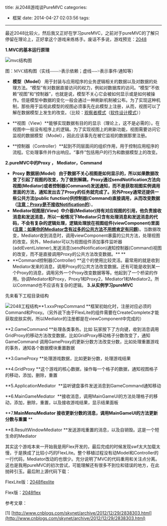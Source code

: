 title: 从2048游戏谈PureMVC
categories:
  - 框架
date: 2014-04-27 02:03:56
tags:
---

最近2048比较火，然后我又正好在学习pureMVC，之前对于pureMVC的了解只停留在理论上，正好拿这个游戏来练练手。废话不多说，游戏预览：[2048](http://xzper.tk/wp-content/uploads/2014/04/2048flexlite/Main.html)[
](http://xzper.qiniudn.com/wp-content/uploads/2014/04/mvc结构图.png)

<!--more-->

**1.MVC的基本运行原理**

![mvc结构图](http://xzper.qiniudn.com/wp-content/uploads/2014/04/mvc结构图.png)

<span style="font-family: 微软雅黑;"><span>图：</span></span><span><span style="font-family: Calibri;">MVC</span><span style="font-family: 微软雅黑;">结构图（实线——&gt;表示依赖；虚线</span><span style="font-family: Calibri;">----&gt;</span><span style="font-family: 微软雅黑;">表示事件</span><span style="font-family: Calibri;">/</span></span><span style="font-family: 微软雅黑;"><span>通知等</span><span>）</span></span>

*   **模型（Model）** 用于封装与应用程序的业务逻辑相关的数据以及对数据的处理方法。“模型”有对数据直接访问的权力，例如对数据库的访问。“模型”不依赖“视图”和“控制器”，也就是说，模型不关心它会被如何显示或是如何被操作。但是模型中数据的变化一般会通过一种刷新机制被公布。为了实现这种机制，那些用于监视此模型的视图必须事先在此模型上注册，从而，视图可以了解在数据模型上发生的改变。（比较：[观察者模式](http://zh.wikipedia.org/wiki/%E8%A7%82%E5%AF%9F%E8%80%85%E6%A8%A1%E5%BC%8F "观察者模式")（[软件设计模式](http://zh.wikipedia.org/wiki/%E8%BD%AF%E4%BB%B6%E8%AE%BE%E8%AE%A1%E6%A8%A1%E5%BC%8F "软件设计模式")））

*   **视图（View）**能够实现数据有目的的显示（理论上，这不是必需的）。在视图中一般没有程序上的逻辑。为了实现视图上的刷新功能，视图需要访问它监视的数据模型（Model），因此应该事先在被它监视的数据那里注册。

*   **控制器（Controller）**起到不同层面间的组织作用，用于控制应用程序的流程。它处理事件并作出响应。“事件”包括用户的行为和数据模型上的改变。

**2.pureMVC中的Proxy ， Mediator，Command**

*   **Proxy** **数据层(Model)   **由于数据不关心视图是如何显示的，所以如果数据改变了引起了视图的改变，为了做到解耦，Proxy通过sendNotification方法向视图(Mediator)或者控制器(Command)发送通知，而不是获取视图实例调用里面的方法，通知发出去了Proxy的任务就完成了。另外Proxy通常还提供一些公共方法(public function)供控制器(Command)直接调用，从而改变数据（**<span style="text-decoration: underline;">注意：Proxy是不接收Notification的</span>**）。
*   **Mediator视图层(View)  **中介器(Mediator)持有对应视图的引用，他负责接收消息和发送消息，所以一般情况下Mediator只含有处理消息和发送消息的代码，不会有复杂的逻辑处理，逻辑处理放在视图组件(viewComponent)里面(**<span style="text-decoration: underline;">注意：如果你的Mediator含有过多的公共方法不用想肯定有问题</span>**)。当数据改变，Mediator收到消息时，调用viewComponent暴露的公共方法，处理视图的改变。另外，Mediator可以为视图组件添加事件监听器(addEventListener),发送消息(sendNotification)通知控制器(Command)视图的改变，而不是直接调用Proxy的公共方法改变数据。**
**
*   **Command控制器(Controller) **这个的使用比较灵活。最常用的就是收到Mediator发来的消息，调用Proxy的公共方法改变数据。还有可能是收到某一个Proxy的消息，调用另外一个Proxy改变数据等等。他起到了一个桥梁的作用。协调Mediator和Proxy，Proxy1和Proxy2，Mediator1和Mediator2。所以Command也不应该有复杂的逻辑。
**3.从实例学习pureMVC**

先来看下工程目录结构

![2048工程结构](http://xzper.qiniudn.com/wp-content/uploads/2014/04/2048工程结构.png)**1.xxxPrepCommand **框架初始化时，注册对应必须的Command和Proxy。（另外说下由于FlexLite的组件需要在CreateComplete才能获取皮肤实例，所以Mediator的注册都是在viewComponent中完成的）

**2.GameCommand **处理各类事务。比如 玩家按下了方向键，收到消息调用GridProxy的移动方法改变数据，比如GridProxy移动格子分数改变了，通知GameCommand 调用GameProxy的更新分数方法改变分数，比如处理重置游戏的事务，通知各个数据模块重置数据

**3.GameProxy **处理游戏数据，比如更新分数，处理游戏结果

**4.GridProxy **这个游戏的核心数据，操作每一个格子的数据，通知视图格子的移动，添加，删除，重置

**5.ApplicationMediator  **监听键盘事件发送消息到GameCommand通知移动

**6.MainGameMediator  **接收消息，调用MainGameUI的方法处理格子的移动，添加，删除，重置，以及接收游戏结果，显示结果面板

**7.****MainMenuMediator** 接收更新分数的消息，调用MainGameUI的方法更新分数与重置**
**

**8.ResultWindowMediator **发送游戏重置的消息，以及自销毁。这是一个短生命的Mediator

其实这个游戏本来一开始我是用Flex开发的，最后完成的时候发现swf太大加载太慢，于是换成了比较小巧的FlexLite。整个移植过程没有动Model和Controller的一行代码，Mediator改动的也很少。充分说明了MVC的代码重用和关注点分离。这也是我用pureMVC的初次尝试，可能理解还有很多不到位和错误的地方，在此抛砖引玉。最后附上源代码下载：

FlexLite版：[2048flexlite](http://xzper.qiniudn.com/wp-content/uploads/2014/04/2048flexlite.rar)

Flex版：[2048flex](http://xzper.qiniudn.com/wp-content/uploads/2014/04/2048flex.rar)

参考文章：

[1] [http://www.cnblogs.com/skynet/archive/2012/12/29/2838303.html](http://www.cnblogs.com/skynet/archive/2012/12/29/2838303.html)
